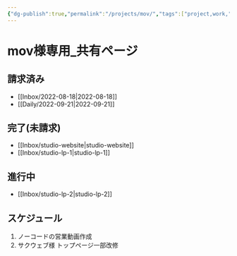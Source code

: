```yaml
---
{"dg-publish":true,"permalink":"/projects/mov/","tags":["project,work,","gardenEntry"],"dgHomeLink":true,"dgPassFrontmatter":false}
---
```



# mov様専用_共有ページ

## 請求済み
- [[Inbox/2022-08-18|2022-08-18]]
- [[Daily/2022-09-21|2022-09-21]]

## 完了(未請求)
- [[Inbox/studio-website|studio-website]]
- [[Inbox/studio-lp-1|studio-lp-1]]

## 進行中
- [[Inbox/studio-lp-2|studio-lp-2]]

## スケジュール
1. ノーコードの営業動画作成
2. サクウェブ様 トップページ一部改修
